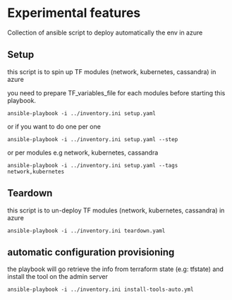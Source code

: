 # Experimental features

Collection of ansible script to deploy automatically the env in azure

## Setup

this script is to spin up TF modules (network, kubernetes, cassandra) in azure

you need to prepare TF_variables_file for each modules before starting this playbook.

```console
ansible-playbook -i ../inventory.ini setup.yaml
```

or if you want to do one per one

```console
ansible-playbook -i ../inventory.ini setup.yaml --step
```

or per modules e.g network, kubernetes, cassandra

```console
ansible-playbook -i ../inventory.ini setup.yaml --tags network,kubernetes
```

## Teardown

this script is to un-deploy TF modules (network, kubernetes, cassandra) in azure

```console
ansible-playbook -i ../inventory.ini teardown.yaml
```

## automatic configuration provisioning

the playbook will go retrieve the info from terraform state (e.g: tfstate) and install the tool on the admin server

```console
ansible-playbook -i ../inventory.ini install-tools-auto.yml
```
